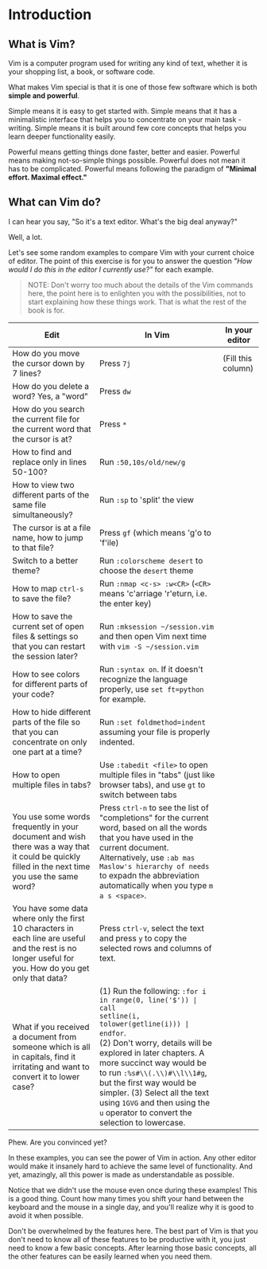 # Introduction

## What is Vim?

Vim is a computer program used for writing any kind of text, whether it is your shopping list, a book, or software code.

What makes Vim special is that it is one of those few software which is both **simple and powerful**.

Simple means it is easy to get started with. Simple means that it has a minimalistic interface that helps you to concentrate on your main task - writing. Simple means it is built around few core concepts that helps you learn deeper functionality easily.

Powerful means getting things done faster, better and easier. Powerful means making not-so-simple things possible. Powerful does not mean it has to be complicated. Powerful means following the paradigm of **"Minimal effort. Maximal effect."**

## What can Vim do?

I can hear you say, "So it's a text editor. What's the big deal anyway?"

Well, a lot.

Let's see some random examples to compare Vim with your current choice of editor. The point of this exercise is for you to answer the question *"How would I do this in the editor I currently use?"* for each example.

> NOTE: Don't worry too much about the details of the Vim commands here, the point here is to enlighten you with the possibilities, not to start explaining how these things work. That is what the rest of the book is for.

| Edit | In Vim | In your editor |
| ---- | ------ | -------------- |
| How do you move the cursor down by 7 lines? | Press `7j` | (Fill this column) |
| How do you delete a word? Yes, a "word" | Press `dw` | |
| How do you search the current file for the current word that the cursor is at? | Press `*` | |
| How to find and replace only in lines 50-100? | Run `:50,10s/old/new/g` | |
| How to view two different parts of the same file simultaneously? | Run `:sp` to 'split' the view | |
| The cursor is at a file name, how to jump to that file? | Press `gf` (which means 'g'o to 'f'ile) | |
| Switch to a better theme? | Run `:colorscheme desert` to choose the `desert` theme | |
| How to map `ctrl-s` to save the file? | Run `:nmap <c-s> :w<CR>` (`<CR>` means 'c'arriage 'r'eturn, i.e. the enter key) | |
| How to save the current set of open files & settings so that you can restart the session later? | Run `:mksession ~/session.vim` and then open Vim next time with `vim -S ~/session.vim` | |
| How to see colors for different parts of your code? | Run `:syntax on`. If it doesn't recognize the language properly, use `set ft=python` for example. | |
| How to hide different parts of the file so that you can concentrate on only one part at a time? | Run `:set foldmethod=indent` assuming your file is properly indented. | |
| How to open multiple files in tabs? | Use `:tabedit <file>` to open multiple files in "tabs" (just like browser tabs), and use `gt` to switch between tabs | |
| You use some words frequently in your document and wish there was a way that it could be quickly filled in the next time you use the same word? | Press `ctrl-n` to see the list of "completions" for the current word, based on all the words that you have used in the current document. Alternatively, use `:ab mas Maslow's hierarchy of needs` to expadn the abbreviation automatically when you type `m a s <space>`. | |
| You have some data where only the first 10 characters in each line are useful and the rest is no longer useful for you. How do you get only that data? | Press `ctrl-v`, select the text and press `y` to copy the selected rows and columns of text. | |
| What if you received a document from someone which is all in capitals, find it irritating and want to convert it to lower case? | (1) Run the following: <code>:for i in range(0, line('$')) &#124; call setline(i, tolower(getline(i))) &#124; endfor</code>. <br> (2) Don't worry, details will be explored in later chapters. A more succinct way would be to run `:%s#\\(.\\)#\\l\\1#g`, but the first way would be simpler. (3) Select all the text using `1GVG` and then using the `u` operator to convert the selection to lowercase. | |

<!-- The &#124; is the unicode glyph for a pipe, since Markdown is parsing the pipe for column separators here, and there is no way to escape a pipe. -->

Phew. Are you convinced yet?

In these examples, you can see the power of Vim in action. Any other editor would make it insanely hard to achieve the same level of functionality. And yet, amazingly, all this power is made as understandable as possible.

Notice that we didn't use the mouse even once during these examples! This is a good thing. Count how many times you shift your hand between the keyboard and the mouse in a single day, and you'll realize why it is good to avoid it when possible.

Don't be overwhelmed by the features here. The best part of Vim is that you don't need to know all of these features to be productive with it, you just need to know a few basic concepts. After learning those basic concepts, all the other features can be easily learned when you need them.
